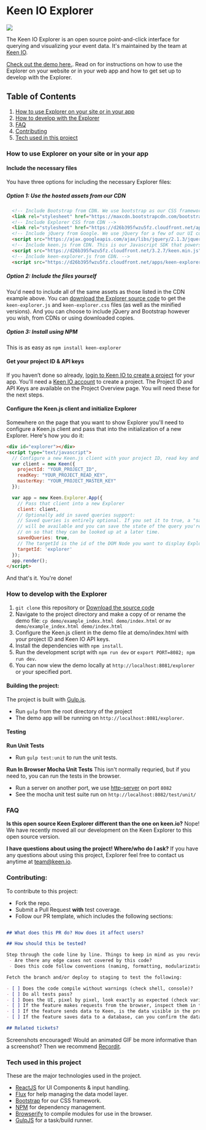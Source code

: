# Keen IO Explorer

![](https://s3.amazonaws.com/keen_web_static/assets/img/keen-explorer-v2.0.0.png)

The Keen IO Explorer is an open source point-and-click interface for querying and visualizing your event data. It's maintained by the team at [Keen IO](https://keen.io/).

[Check out the demo here.](http://keen.github.io/explorer/). Read on for instructions on how to use the Explorer on your website or in your web app and how to get set up to develop with the Explorer.

## Table of Contents
1. [How to use Explorer on your site or in your app](#how-to-use-explorer-on-your-site-or-in-your-app)
2. [How to develop with the Explorer](#how-to-develop-with-the-explorer)
3. [FAQ](#faq)
4. [Contributing](#contributing)
5. [Tech used in this project](#tech-used-in-this-project)

### How to use Explorer on your site or in your app

#### Include the necessary files

You have three options for including the necessary Explorer files:

##### Option 1: Use the hosted assets from our CDN
```html
  <!-- Include Bootstrap from CDN. We use bootstrap as our CSS framework for Explorer -->
  <link rel="stylesheet" href="https://maxcdn.bootstrapcdn.com/bootstrap/3.3.5/css/bootstrap.min.css">
  <!-- Include Explorer CSS from CDN -->
  <link rel="stylesheet" href="https://d26b395fwzu5fz.cloudfront.net/apps/keen-explorer-2.0.0.min.css">
  <!-- Include jQuery from Google. We use jQuery for a few of our UI components, like calendar pickers. -->
  <script src="https://ajax.googleapis.com/ajax/libs/jquery/2.1.3/jquery.min.js"></script>
  <!-- Include keen.js from CDN. This is our Javascript SDK that powers querying and visualizations in Explorer. -->
  <script src="https://d26b395fwzu5fz.cloudfront.net/3.2.7/keen.min.js" type="text/javascript"></script>
  <!-- Include keen-explorer.js from CDN. -->
  <script src="https://d26b395fwzu5fz.cloudfront.net/apps/keen-explorer-2.0.0.min.js"></script>
```

##### Option 2: Include the files yourself
You'd need to include all of the same assets as those listed in the CDN example above. You can [download the Explorer source code](https://github.com/keen/explorer/archive/master.zip) to get the `keen-explorer.js` and `keen-explorer.css` files (as well as the minified versions). And you can choose to include jQuery and Bootstrap however you wish, from CDNs or using downloaded copies.

##### Option 3: Install using NPM
This is as easy as `npm install keen-explorer`


#### Get your project ID & API keys
If you haven’t done so already, [login to Keen IO to create a project](https://keen.io/add-project) for your app. You'll need a [Keen IO account](https://keen.io/signup?s=explorer) to create a project. The Project ID and API Keys are available on the Project Overview page. You will need these for the next steps.

#### Configure the Keen.js client and initialize Explorer
Somewhere on the page that you want to show Explorer you'll need to configure a Keen.js client and pass that into the initialization of a new Explorer. Here's how you do it:
```html
<div id="explorer"></div>
<script type="text/javascript">
  // Configure a new Keen.js client with your project ID, read key and master key.
  var client = new Keen({
    projectId: "YOUR_PROJECT_ID",
    readKey: "YOUR_PROJECT_READ_KEY",
    masterKey: "YOUR_PROJECT_MASTER_KEY"
  });

  var app = new Keen.Explorer.App({
    // Pass that client into a new Explorer
    client: client,
    // Optionally add in saved queries support:
    // Saved queries is entirely optional. If you set it to true, a "saved queries" feature
    // will be available and you can save the state of the query you're working
    // on so that they can be looked up at a later time.
    savedQueries: true,
    // The targetId is the id of the DOM Node you want to display Explorer inside.
    targetId: 'explorer'
  });
  app.render();
</script>
```

And that's it. You're done!

### How to develop with the Explorer

  1. `git clone` this repository or [Download the source code](https://github.com/keen/explorer/archive/master.zip)
  1. Navigate to the project directory and make a copy of or rename the demo file:
  `cp demo/example_index.html demo/index.html` or `mv demo/example_index.html demo/index.html`
  2. Configure the Keen.js client in the demo file at demo/index.html with your project ID and Keen IO API keys.
  3. Install the dependencies with `npm install`.
  4. Run the development script with `npm run dev` or `export PORT=8082; npm run dev`.
  5. You can now view the demo locally at `http://localhost:8081/explorer` or your specified port.

#### Building the project:

The project is built with [Gulp.js](https://github.com/gulpjs/gulp).

* Run `gulp` from the root directory of the project
* The demo app will be running on `http://localhost:8081/explorer`.

#### Testing

**Run Unit Tests**
* Run `gulp test:unit` to run the unit tests.

**Run In Browser Mocha Unit Tests**
This isn't normally requried, but if you need to, you can run the tests in the browser.

* Run a server on another port, we use [http-server](https://www.npmjs.org/package/http-server) on port `8082`
* See the mocha unit test suite run on `http://localhost:8082/test/unit/`

### FAQ

**Is this open source Keen Explorer different than the one on keen.io?**
Nope! We have recently moved all our development on the Keen Explorer to this open source version.  

**I have questions about using the project! Where/who do I ask?**
If you have any questions about using this project, Explorer feel free to contact us anytime at [team@keen.io](mailto:team@keen.io). 

### Contributing:
To contribute to this project:

* Fork the repo.
* Submit a Pull Request **with** test coverage. 
* Follow our PR template, which includes the following sections:

```markdown

## What does this PR do? How does it affect users?

## How should this be tested?

Step through the code line by line. Things to keep in mind as you review:
 - Are there any edge cases not covered by this code?
 - Does this code follow conventions (naming, formatting, modularization, etc) where applicable?

Fetch the branch and/or deploy to staging to test the following:

- [ ] Does the code compile without warnings (check shell, console)?
- [ ] Do all tests pass?
- [ ] Does the UI, pixel by pixel, look exactly as expected (check various screen sizes, including mobile)?
- [ ] If the feature makes requests from the browser, inspect them in the Web Inspector. Do they look as expected (parameters, headers, etc)?
- [ ] If the feature sends data to Keen, is the data visible in the project if you run an extraction (include link to collection/query)?
- [ ] If the feature saves data to a database, can you confirm the data is indeed created in the database?

## Related tickets?

```

Screenshots encouraged! Would an animated GIF be more informative than a screenshot? Then we recommend [Recordit](http://recordit.co/).

### Tech used in this project

These are the major technologies used in the project.

* [ReactJS](http://facebook.github.io/react/) for UI Components & input handling.
* [Flux](http://facebook.github.io/flux/) for help managing the data model layer.
* [Bootstrap](http://getbootstrap.com/) for our CSS framework.
* [NPM](https://www.npmjs.org/) for dependency management.
* [Browserify](http://browserify.org/) to compile modules for use in the browser.
* [GulpJS](http://gulpjs.com/) for a task/build runner.
